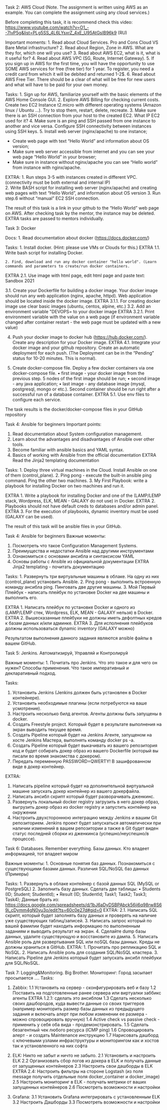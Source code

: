 Task 2: AWS Cloud
(Note. The assignment is written using AWS as an example. You can complete the assignment using any cloud services.)

Before completing this task, it is recommend check this video:
 https://www.youtube.com/watch?v=O1_--7IvP5g&list=PLg5SS_4L6LYsxrZ_4xE_U95AtGsIB96k9 (RU)


Important moments:
    1. Read about Cloud Services. Pro and Cons Cloud VS Bare Metal infrastructure?
    2. Read about Region, Zone in AWS. What are they for, which one will you use?
    3. Read about AWS EC2, what is it, what is it useful for?
    4. Read about AWS VPC (SG, Route, Internet Gateway).
    5. If you sign up in AWS for the first time, you will have the opportunity to use SOME AWS services for free (free tier) for 1 year. To register, you need a credit card from which it will be debited and returned 1-2$.
    6. Read about AWS Free Tier. There should be a clear of what will be free for new users and what will have to be paid for your own money.

Tasks:
    1. Sign up for AWS, familiarize yourself with the basic elements of the AWS Home Console GUI.
    2. Explore AWS Billing for checking current costs. Create two EC2 Instance t2.micro with different operating systems (Amazon linux / Ubuntu ...). Try to stop them, restart, delete, recreate.
    3. Make sure there is an SSH connection from your host to the created EC2. What IP EC2 used for it?
    4. Make sure is an ping and SSH passed from one instance to another and vice versa. Configure SSH connectivity between instances using SSH keys.
    5. Install web server (nginx/apache) to one instance; 
- Create web page with text “Hello World” and information about OS version;
- Make sure web server accessible from internet and you can see your web page “Hello World” in your browser; 
- Make sure in instance without nginx/apache you can see “Hello world” from instance with nginx/apache.

EXTRA: 
    1. Run steps 3-5 with instances created in different VPC. (connectivity must be both external and internal IP)	
    2. Write BASH script for installing web server (nginx/apache) and creating web pages with text “Hello World”, and information about OS version
    3. Run step.6 without “manual” EC2 SSH connection.

The result of this task is a link in your github to the “Hello World” web page on AWS. After checking task by the mentor, the instance may be deleted. EXTRA tasks are passed to mentors individually. 



Task 3: Docker

Docs:
    1. Read documentation about docker (https://docs.docker.com/)

Tasks:
    1. Install docker. (Hint: please use VMs or Clouds  for this.)
EXTRA 1.1. Write bash script for installing Docker. 

    2. Find, download and run any docker container "hello world". (Learn commands and parameters to create/run docker containers.
EXTRA 2.1. Use image with html page, edit html page and paste text: <Username> Sandbox 2021

3.1. Create your Dockerfile for building a docker image. Your docker image should run any web application (nginx, apache, httpd). Web application should be located inside the docker image. 
EXTRA 3.1.1. For creating docker image use clear basic images (ubuntu, centos, alpine, etc.)
3.2. Add an environment variable "DEVOPS=<username> to your docker image 
EXTRA 3.2.1. Print environment variable with the value on a web page (if environment variable changed after container restart - the web page must be updated with a new value)

4. Push your docker image to docker hub (https://hub.docker.com/). Create any description for your Docker image. 
EXTRA 4.1. Integrate your docker image and your github repository. Create an automatic deployment for each push. (The Deployment can be in the “Pending” status for 10-20 minutes. This is normal).


5.  Create docker-compose file. Deploy a few docker containers via one docker-compose file. 
    • first image - your docker image from the previous step. 5 nodes of the first image should be run;
    • second image - any java application;
    • last image - any database image (mysql, postgresql, mongo or etc.).
Second container should be run right after a successful run of a database container.
	EXTRA 5.1. Use env files to configure each service.


The task results is the docker/docker-compose files in your GitHub repository



Task 4: Ansible for beginners
Important points:

1. Read documentation about System configuration management.
2. Learn about the advantages and disadvantages of Ansible over other tools.
3. Become familiar with ansible basics and YAML syntax.
4. Basics of working with Ansible from the official documentation
EXTRA Read the Jinja2 templating documentation

Tasks:
    1. Deploy three virtual machines in the Cloud. Install Ansible on one of them (control_plane).
    2. Ping pong - execute the built-in ansible ping command. Ping the other two machines.
    3. My First Playbook: write a playbook for installing Docker on two machines and run it.
       
EXTRA 1. Write a playbook for installing Docker and one of the (LAMP/LEMP stack, Wordpress, ELK, MEAN - GALAXY do not use) in Docker.
EXTRA 2. Playbooks should not have default creds to databases and/or admin panel.
EXTRA 3. For the execution of playbooks, dynamic inventory must be used (GALAXY can be used).

The result of this task will be ansible files in your GitHub.


Task 4: Ansible for beginners
Важные моменты:

1. Посмотреть что такое Configuration Management Systems.
2. Преимущества и недостатки Ansible над другими инструментами 
3. Ознакомиться с основами ансибла и синтаксисом YAML
4. Основы работы с Ansible из официальной документации
EXTRA Jinja2 templating - почитать документацию

Tasks:
    1. Развернуть три виртуальные машины в облаке. На одну из них (control_plane) установить Ansible.
    2. Ping pong - выполнить встроенную команду ансибла ping. Пинговать две другие машины.
    3. Мой Первый Плейбук - написать плейбук по установке Docker на две машины и выполнить его.
       
EXTRA 1. Написать плейбук по установке Docker и одного из (LAMP/LEMP стек, Wordpress, ELK, MEAN - GALAXY нельзя) в Docker.
EXTRA 2. Вышесказанные плейбуки не должны иметь дефолтных кредов к базам данных и/или админке.
EXTRA 3.  Для исполнения плейбуков должны использоваться dynamic inventory (GALAXY можно)

Результатом выполнения данного задания  являются ansible файлы в вашем GitHub. 




Task 5: Jenkins. Автоматизируй, Управляй и Контролируй

Важные моменты:
    1. Почитать про Jenkins. Что это такое и для чего он нужен? Способы применения. Что такое императивный и декларативный подход. 

Tasks:
1. Установить Jenkins (Jenkins должен быть установлен  в Docker контейнере).
2. Установить необходимые плагины (если потребуются на ваше усмотрение).
3. Настроить несколько билд агентов. Агенты должны быть запущены в docker.
4. Создать Freestyle project. Который будет в результате выполнения на экран выводить текущее время.
5. Создать Pipeline который будет на  Jenkins Агенте, запущеном на хосте Jenkins Мастера, выполнять команду docker ps -a.
6. Создать Pipeline который будет выкачивать из вашего репозитория код и будет собирать докер образ из вашего Dockerfile (который вы писали во время знакомства с докером).
7. Передать переменную PASSWORD=QWERTY! В зашифрованном виде в докер контейнер.


EXTRA:
1. Написать pipeline который будет на дополнительной виртуальной машине запускать докер контейнер из вашего докерфайла.
2. Написать ансибл скрипт который будет разворачивать дженкинс.
3. Развернуть локальный docker registry загрузить в него докер образ, выгрузить докер образ из docker registry и запустить контейнер на окружении 
4. Настроить двухстороннюю интеграцию между Jenkins и вашим Git репозиторием. Jenkins проект будет запускаться автоматически при наличии изменений в вашем репозитории а также в Git будет виден статус последней сборки из дженкинса (успешно/неуспешно/в процессе).



Task 6: Databases. Remember everything.
Базы данных. Кто владеет информацией, тот владеет миром

Важные моменты:
    1. Основные понятия баз данных. Познакомиться с существующими базами данных. Различия SQL/NoSQL баз данных (Примеры)

Tasks:
    1. Развернуть в облаке контейнер с базой данных SQL (MySQL or PostgreSQL)
    2. Заполнить базу данных. Сделать две таблицы:
    • Students (ID; Student; StudentId);
    • Result (ID; StudentId; Task1; Task2; Task3; Task4);
Данные брать из:
https://docs.google.com/spreadsheets/d/1bJ6aDyDSBPAbck56ji6q98rw8S69i_cDymm4gN0vu3o/edit?ts=60c0e27d#gid=0
EXTRA: 2.1. Написать SQL скрипт, который будет заполнять базу данных и проверять на наличие уже существующих таблиц/записей.
3. Написать запрос который по вашей фамилии будет находить информацию по выполненным заданиям и выводить результат на экран.
    4. Сделайте dump базы данных, удалите существующую и восстановите из дампа.
    5. Написать Ansible роль для развертывания SQL или noSQL базы данных. Креды не должны храниться в GitHub.
EXTRA: 
    1. Прочитать про репликацию SQL и NoSQL.
    2. Написать Ansible роль для создания SQL/NoSQL кластера.
    3. Написать Pipeline для Jenkins который будет запускать ансибл плейбуки для SQL/NoSQL.



Task 7: Logging&Monitoring. Big Brother.
Мониторинг: Город засыпает просыпается ....
Tasks:
1. Zabbix:
1.1 Установить на сервер - сконфигурировать веб и базу 
1.2 Поставить на подготовленные ранее сервера или виртуалки заббикс агенты 
EXTRA 1.2.1: сделать это ансиблом
1.3 Сделать несколько своих дашбородов, куда вывести данные со своих триггеров (например мониторить размер базы данных из предыдущего задания и включать алерт при любом изменении ее размера - можно спровоцировать вручную)
1.4 Active check vs passive check - применить у себя оба вида - продемонстрировать.
1.5 Сделать безагентный чек любого ресурса (ICMP ping)
1.6 Спровоцировать алерт - и создать Maintenance инструкцию 
1.7 Нарисовать дашборд с ключевыми узлами инфраструктуры и мониторингом как и хостов так и установленного на них софта

2. ELK: 
Никто не забыт и ничто не забыто.
2.1 Установить и настроить ELK 
2.2 Организовать сбор логов из докера в ELK и получать данные от запущенных контейнеров
2.3 Настроить свои дашборды в ELK
EXTRA 2.4: Настроить фильтры на стороне Logstash (из поля message получить отдельные поля docker_container и docker_image)
2.5 Настроить мониторинг в ELK - получать метрики от ваших запущенных контейнеров
2.6 Посмотреть возможности и настройки

3. Grafana:
3.1 Установить Grafana интегрировать с установленным ELK
3.2 Настроить Дашборды
3.3 Посмотреть возможности и настройки
